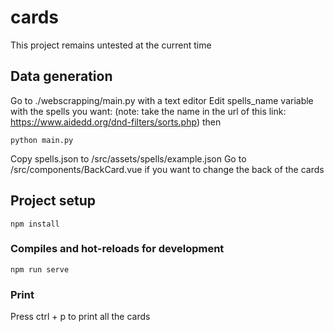# cards
This project remains untested at the current time

## Data generation
Go to ./webscrapping/main.py with a text editor
Edit spells_name variable with the spells you want:
(note: take the name in the url of this link: https://www.aidedd.org/dnd-filters/sorts.php)
then
```
python main.py
```
Copy spells.json to /src/assets/spells/example.json
Go to /src/components/BackCard.vue if you want to change the back of the cards


## Project setup
```
npm install
```
### Compiles and hot-reloads for development
```
npm run serve
```

### Print
Press ctrl + p to print all the cards

